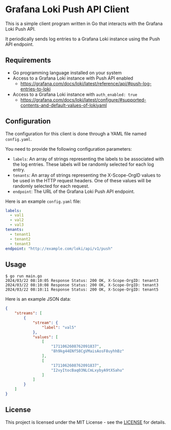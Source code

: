 # Grafana Loki Push API Client

This is a simple client program written in Go that interacts with the Grafana Loki Push API.

It periodically sends log entries to a Grafana Loki instance using the Push API endpoint.

## Requirements

- Go programming language installed on your system
- Access to a Grafana Loki instance with Push API enabled
    - https://grafana.com/docs/loki/latest/reference/api/#push-log-entries-to-loki
- Access to a Grafana Loki instance with `auth_enabled: true`
    - https://grafana.com/docs/loki/latest/configure/#supported-contents-and-default-values-of-lokiyaml

## Configuration

The configuration for this client is done through a YAML file named `config.yaml`.

You need to provide the following configuration parameters:

- `labels`: An array of strings representing the labels to be associated with the log entries. These labels will be randomly selected for each log entry.
- `tenants`: An array of strings representing the X-Scope-OrgID values to be used in the HTTP request headers. One of these values will be randomly selected for each request.
- `endpoint`: The URL of the Grafana Loki Push API endpoint.

Here is an example `config.yaml` file:

```yaml
labels:
  - val1
  - val2
  - val3
tenants:
  - tenant1
  - tenant2
  - tenant3
endpoint: "http://example.com/loki/api/v1/push"
```

## Usage

```
$ go run main.go
2024/03/22 08:10:05 Response Status: 200 OK, X-Scope-OrgID: tenant3
2024/03/22 08:10:08 Response Status: 200 OK, X-Scope-OrgID: tenant3
2024/03/22 08:10:11 Response Status: 200 OK, X-Scope-OrgID: tenant5
```

Here is an example JSON data:

```json
{
    "streams": [
        {
            "stream": {
                "label": "val5"
            },
            "values": [
                [
                    "1711062608762091837",
                    "8h9kg44ENf58CgVMaisAosF8uyhhBz"
                ],
                [
                    "1711062608762091837",
                    "I2vyItocBaq03NLCmLxybyA9tXSahu"
                ]
            ]
        }
    ]
}
```

## License

This project is licensed under the MIT License - see the [LICENSE](https://opensource.org/license/mit) for details.
